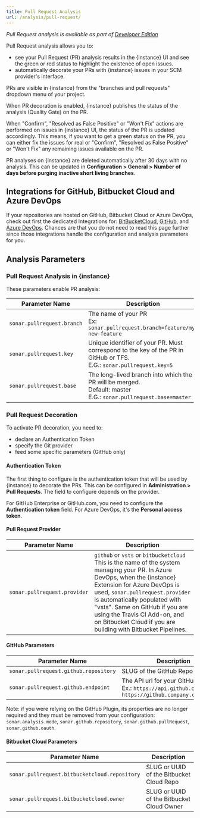 ```yaml
---
title: Pull Request Analysis
url: /analysis/pull-request/
---
```


<!-- sonarqube -->

_Pull Request analysis is available as part of [Developer Edition](https://redirect.sonarsource.com/editions/developer.html)_

<!-- /sonarqube -->


Pull Request analysis allows you to:

* see your Pull Request (PR) analysis results in the {instance} UI and see the green or red status to highlight the existence of open issues.
* automatically decorate your PRs with {instance} issues in your SCM provider's interface. 

PRs are visible in {instance} from the "branches and pull requests" dropdown menu of your project.

When PR decoration is enabled, {instance} publishes the status of the analysis (Quality Gate) on the PR.

When "Confirm", "Resolved as False Positive" or "Won't Fix" actions are performed on issues in {instance} UI, the status of the PR is updated accordingly. This means, if you want to get a green status on the PR, you can either fix the issues for real or "Confirm", "Resolved as False Positive" or "Won't Fix" any remaining issues available on the PR.

PR analyses on {instance} are deleted automatically after 30 days with no analysis. This can be updated in **Configuration > General > Number of days before purging inactive short living branches**. 

<!-- sonarcloud -->
## Integrations for GitHub, Bitbucket Cloud and Azure DevOps
If your repositories are hosted on GitHub, Bitbucket Cloud or Azure DevOps, check out first the dedicated Integrations for: [BitBucketCloud](/integrations/bitbucketcloud/), [GitHub](/integrations/github/), and [Azure DevOps](/integrations/vsts/). Chances are that you do not need to read this page further since those integrations handle the configuration and analysis parameters for you.
<!-- /sonarcloud -->

## Analysis Parameters
### Pull Request Analysis in {instance}
These parameters enable PR analysis:

| Parameter Name        | Description |
| --------------------- | ------------------ |
| `sonar.pullrequest.branch` | The name of your PR<br/> Ex: `sonar.pullrequest.branch=feature/my-new-feature`|
| `sonar.pullrequest.key` | Unique identifier of your PR. Must correspond to the key of the PR in GitHub or TFS. <br/> E.G.: `sonar.pullrequest.key=5` |
| `sonar.pullrequest.base` | The long-lived branch into which the PR will be merged. <br/> Default: master <br/> E.G.: `sonar.pullrequest.base=master`|

### Pull Request Decoration
To activate PR decoration, you need to:

* declare an Authentication Token
* specify the Git provider
* feed some specific parameters (GitHub only)

#### Authentication Token
The first thing to configure is the authentication token that will be used by {instance} to decorate the PRs. This can be configured in **Administration > Pull Requests**. The field to configure depends on the provider.

For GitHub Enterprise or GitHub.com, you need to configure the **Authentication token** field. For Azure DevOps, it's the **Personal access token**.

#### Pull Request Provider
| Parameter Name        | Description |
| --------------------- | ------------------ |
| `sonar.pullrequest.provider` | `github` or `vsts` or `bitbucketcloud`<br/> This is the name of the system managing your PR. In Azure DevOps, when the {instance} Extension for Azure DevOps is used, `sonar.pullrequest.provider` is automatically populated with "vsts". Same on GitHub if you are using the Travis CI Add-on, and on Bitbucket Cloud if you are building with Bitbucket Pipelines.|

#### GitHub Parameters
| Parameter Name        | Description |
| --------------------- | ------------------ |
| `sonar.pullrequest.github.repository` | SLUG of the GitHub Repo |
| `sonar.pullrequest.github.endpoint` | The API url for your GitHub instance.<br/> Ex.: `https://api.github.com/` or `https://github.company.com/api/v3/` |

Note: if you were relying on the GitHub Plugin, its properties are no longer required and they must be removed from your configuration: `sonar.analysis.mode`, `sonar.github.repository`, `sonar.github.pullRequest`, `sonar.github.oauth`.

#### Bitbucket Cloud Parameters
| Parameter Name        | Description |
| --------------------- | ------------------ |
| `sonar.pullrequest.bitbucketcloud.repository` | SLUG or UUID of the Bitbucket Cloud Repo |
| `sonar.pullrequest.bitbucketcloud.owner` | SLUG or UUID of the Bitbucket Cloud Owner |

